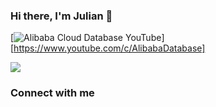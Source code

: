 ### Hi there, I'm Julian 👋

[![Alibaba Cloud Database YouTube](https://img.shields.io/badge/Alibaba%20Cloud%20Database%20Terraform-live%20streams-green?color=1DA1F2&logo=youtube&style=for-the-badge)][https://www.youtube.com/c/AlibabaDatabase]

![](https://komarev.com/ghpvc/?username=javainthinking&color=orange)

### Connect with me
